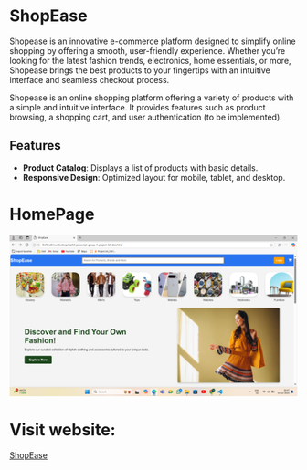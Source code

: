 # ShopEase




Shopease is an innovative e-commerce platform designed to simplify online shopping by offering a smooth, user-friendly experience. Whether you’re looking for the latest fashion trends, electronics, home essentials, or more, Shopease brings the best products to your fingertips with an intuitive interface and seamless checkout process.


Shopease is an online shopping platform offering a variety of products with a simple and intuitive interface. It provides features such as product browsing, a shopping cart, and user authentication (to be implemented).

## Features

- **Product Catalog**: Displays a list of products with basic details.
- **Responsive Design**: Optimized layout for mobile, tablet, and desktop.

# HomePage
![ShopEase Homepage](./images/home-page/home.png)

# Visit website:
[ShopEase](https://icp9-0-javascript-group-4-project-3.vercel.app/)
